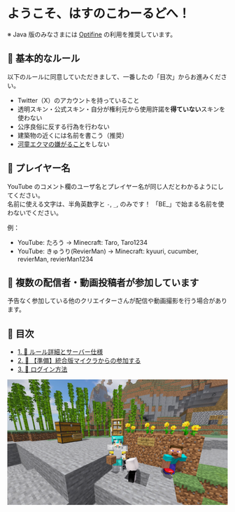 # ようこそ、はすのこわーるどへ！

※ Java 版のみなさまには [Optifine](https://optifine.net/downloads) の利用を推奨しています。

## 🥒 基本的なルール

以下のルールに同意していただきまして、一番したの「目次」からお進みください。

- Twitter（X）のアカウントを持っていること
- 透明スキン・公式スキン・自分が権利元から使用許諾を**得ていない**スキンを使わない
- 公序良俗に反する行為を行わない
- 建築物の近くには名前を書こう（推奨）
- [河童エクマの嫌がること](./1-terms_and_specs.md)をしない

## 🥒 プレイヤー名

YouTube のコメント欄のユーザ名とプレイヤー名が同じ人だとわかるようにしてください。  
名前に使える文字は、半角英数字と `-`, `_`, のみです！
「BE\_」で始まる名前を使わないでください。

例：

- YouTube: たろう → Minecraft: Taro, Taro1234
- YouTube: きゅうり(RevierMan) → Minecraft: kyuuri, cucumber, revierMan, revierMan1234

## 🥒 複数の配信者・動画投稿者が参加しています

予告なく参加している他のクリエイターさんが配信や動画撮影を行う場合があります。

## 🥒 目次

- [1. 🥒 ルール詳細とサーバー仕様](./1-terms_and_specs.md)
- [2. 🥒 【準備】統合版マイクラからの参加する](./2-switch.md)
- [3. 🥒 ログイン方法](./3-join.md)

![](../images/2023-07-15_02.45.30.png)
